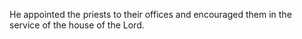 He appointed the priests to their offices and encouraged them in the service of the house of the Lord.
